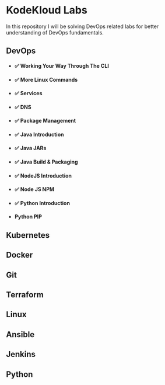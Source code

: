 # KodeKloud Labs

In this repository I will be solving DevOps related labs for better understanding of DevOps fundamentals.

## DevOps

- #### ✅ Working Your Way Through The CLI
- #### ✅ More Linux Commands
- #### ✅ Services
- #### ✅ DNS
- #### ✅ Package Management
- #### ✅ Java Introduction
- #### ✅ Java JARs 
- #### ✅ Java Build & Packaging
- #### ✅ NodeJS Introduction
- #### ✅ Node JS NPM
- #### ✅ Python Introduction
- #### Python PIP


## Kubernetes

## Docker

## Git 

## Terraform

## Linux

## Ansible

## Jenkins

## Python
